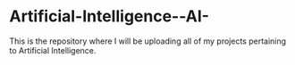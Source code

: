 # Artificial-Intelligence--AI-
This is the repository where I will be uploading all of my projects pertaining to Artificial Intelligence.
